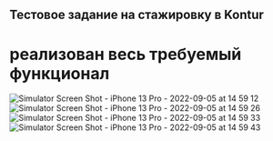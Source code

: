 ## Тестовое задание на стажировку в Kontur
# реализован весь требуемый функционал

![Simulator Screen Shot - iPhone 13 Pro - 2022-09-05 at 14 59 12](https://user-images.githubusercontent.com/94129076/188444401-f0e50af0-c13f-445b-9d21-6183e0340ba7.png)
![Simulator Screen Shot - iPhone 13 Pro - 2022-09-05 at 14 59 26](https://user-images.githubusercontent.com/94129076/188444414-7f102553-a8c8-49c4-b292-35c1eabd492c.png)
![Simulator Screen Shot - iPhone 13 Pro - 2022-09-05 at 14 59 33](https://user-images.githubusercontent.com/94129076/188444415-373d6505-4a44-4345-944e-c8f24dacac80.png)
![Simulator Screen Shot - iPhone 13 Pro - 2022-09-05 at 14 59 43](https://user-images.githubusercontent.com/94129076/188444420-3710cbba-de26-4af6-948a-f55387cc1344.png)
